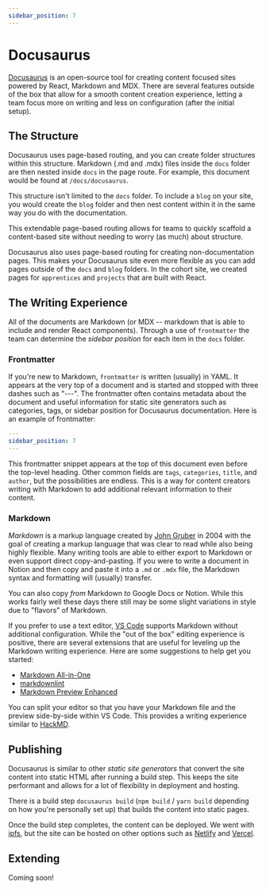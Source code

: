```yaml
---
sidebar_position: 7
---
```


# Docusaurus

[Docusaurus](https://docusaurus.io/) is an open-source tool for creating content focused sites powered by React, Markdown and MDX. There are several features outside of the box that allow for a smooth content creation experience, letting a team focus more on writing and less on configuration (after the initial setup).

## The Structure

Docusaurus uses page-based routing, and you can create folder structures within this structure. Markdown (.md and .mdx) files inside the `docs` folder are then nested inside `docs` in the page route. For example, this document would be found at `/docs/docusaurus`.

This structure isn't limited to the `docs` folder. To include a `blog` on your site, you would create the `blog` folder and then nest content within it in the same way you do with the documentation.

This extendable page-based routing allows for teams to quickly scaffold a content-based site without needing to worry (as much) about structure.

Docusaurus also uses page-based routing for creating non-documentation pages. This makes your Docusaurus site even more flexible as you can add pages outside of the `docs` and `blog` folders. In the cohort site, we created pages for `apprentices` and `projects` that are built with React.

## The Writing Experience

All of the documents are Markdown (or MDX -- markdown that is able to include and render React components). Through a use of `frontmatter` the team can determine the _sidebar position_ for each item in the `docs` folder.

### Frontmatter

If you're new to Markdown, `frontmatter` is written (usually) in YAML. It appears at the very top of a document and is started and stopped with three dashes such as "---". The frontmatter often contains metadata about the document and useful information for static site generators such as categories, tags, or sidebar position for Docusaurus documentation. Here is an example of frontmatter:

```yaml
---
sidebar_position: 7
---
```

This frontmatter snippet appears at the top of this document even before the top-level heading. Other common fields are `tags`, `categories`, `title`, and `author`, but the possibilities are endless. This is a way for content creators writing with Markdown to add additional relevant information to their content.

### Markdown

*Markdown* is a markup language created by [John Gruber](https://daringfireball.net/projects/markdown/) in 2004 with the goal of creating a markup language that was clear to read while also being highly flexible. Many writing tools are able to either export to Markdown or even support direct copy-and-pasting. If you were to write a document in Notion and then copy and paste it into a `.md` or `.mdx` file, the Markdown syntax and formatting will (usually) transfer.

You can also copy *from* Markdown *to* Google Docs or Notion. While this works fairly well these days there still may be some slight variations in style due to "flavors" of Markdown.

If you prefer to use a text editor, [VS Code](https://code.visualstudio.com/) supports Markdown without additional configuration. While the "out of the box" editing experience is positive, there are several extensions that are useful for leveling up the Markdown writing experience. Here are some suggestions to help get you started:

- [Markdown All-in-One](https://marketplace.visualstudio.com/items?itemName=yzhang.markdown-all-in-one)
- [markdownlint](https://marketplace.visualstudio.com/items?itemName=DavidAnson.vscode-markdownlint)
- [Markdown Preview Enhanced](https://marketplace.visualstudio.com/items?itemName=shd101wyy.markdown-preview-enhanced)


You can split your editor so that you have your Markdown file and the preview side-by-side within VS Code. This provides a writing experience similar to [HackMD](https://hackmd.io/).

## Publishing

Docusaurus is similar to other _static site generators_ that convert the site content into static HTML after running a build step. This keeps the site performant and allows for a lot of flexibility in deployment and hosting.

There is a build step `docusaurus build` (`npm build` / `yarn build` depending on how you're personally set up) that builds the content into static pages.

Once the build step completes, the content can be deployed. We went with [ipfs](https://ipfs.io/), but the site can be hosted on other options such as [Netlify](https://www.netlify.com/) and [Vercel](https://vercel.com/).

## Extending

Coming soon!
